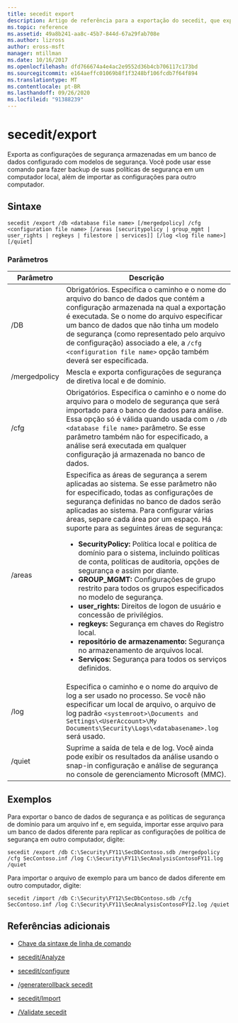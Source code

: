 ```yaml
---
title: secedit export
description: Artigo de referência para a exportação do secedit, que exporta as configurações de segurança armazenadas em um banco de dados configurado com modelos de segurança.
ms.topic: reference
ms.assetid: 49a8b241-aa8c-45b7-844d-67a29fab708e
ms.author: lizross
author: eross-msft
manager: mtillman
ms.date: 10/16/2017
ms.openlocfilehash: dfd766674a4e4ac2e9552d36b4cb706117c173bd
ms.sourcegitcommit: e164aeffc01069b8f1f3248bf106fcdb7f64f894
ms.translationtype: MT
ms.contentlocale: pt-BR
ms.lasthandoff: 09/26/2020
ms.locfileid: "91388239"
---
```

# <a name="secedit-export"></a>secedit/export

Exporta as configurações de segurança armazenadas em um banco de dados configurado com modelos de segurança. Você pode usar esse comando para fazer backup de suas políticas de segurança em um computador local, além de importar as configurações para outro computador.

## <a name="syntax"></a>Sintaxe

```
secedit /export /db <database file name> [/mergedpolicy] /cfg <configuration file name> [/areas [securitypolicy | group_mgmt | user_rights | regkeys | filestore | services]] [/log <log file name>] [/quiet]
```

### <a name="parameters"></a>Parâmetros

| Parâmetro | Descrição |
|--|--|
| /DB | Obrigatórios. Especifica o caminho e o nome do arquivo do banco de dados que contém a configuração armazenada na qual a exportação é executada. Se o nome do arquivo especificar um banco de dados que não tinha um modelo de segurança (como representado pelo arquivo de configuração) associado a ele, a `/cfg <configuration file name>` opção também deverá ser especificada. |
| /mergedpolicy | Mescla e exporta configurações de segurança de diretiva local e de domínio. |
| /cfg | Obrigatórios. Especifica o caminho e o nome do arquivo para o modelo de segurança que será importado para o banco de dados para análise. Essa opção só é válida quando usada com o `/db <database file name>` parâmetro. Se esse parâmetro também não for especificado, a análise será executada em qualquer configuração já armazenada no banco de dados. |
| /areas | Especifica as áreas de segurança a serem aplicadas ao sistema. Se esse parâmetro não for especificado, todas as configurações de segurança definidas no banco de dados serão aplicadas ao sistema. Para configurar várias áreas, separe cada área por um espaço. Há suporte para as seguintes áreas de segurança:<ul><li>**SecurityPolicy:** Política local e política de domínio para o sistema, incluindo políticas de conta, políticas de auditoria, opções de segurança e assim por diante.</li><li>  **GROUP_MGMT:** Configurações de grupo restrito para todos os grupos especificados no modelo de segurança.</li><li>**user_rights:** Direitos de logon de usuário e concessão de privilégios.</li><li>**regkeys:** Segurança em chaves do Registro local.</li><li>**repositório de armazenamento:** Segurança no armazenamento de arquivos local.</li><li>**Serviços:** Segurança para todos os serviços definidos.</li></ul> |
| /log | Especifica o caminho e o nome do arquivo de log a ser usado no processo. Se você não especificar um local de arquivo, o arquivo de log padrão `<systemroot>\Documents and Settings\<UserAccount>\My Documents\Security\Logs\<databasename>.log` será usado. |
| /quiet | Suprime a saída de tela e de log. Você ainda pode exibir os resultados da análise usando o snap-in configuração e análise de segurança no console de gerenciamento Microsoft (MMC). |

## <a name="examples"></a>Exemplos

Para exportar o banco de dados de segurança e as políticas de segurança de domínio para um arquivo inf e, em seguida, importar esse arquivo para um banco de dados diferente para replicar as configurações de política de segurança em outro computador, digite:

```
secedit /export /db C:\Security\FY11\SecDbContoso.sdb /mergedpolicy /cfg SecContoso.inf /log C:\Security\FY11\SecAnalysisContosoFY11.log /quiet
```

Para importar o arquivo de exemplo para um banco de dados diferente em outro computador, digite:

```
secedit /import /db C:\Security\FY12\SecDbContoso.sdb /cfg SecContoso.inf /log C:\Security\FY11\SecAnalysisContosoFY12.log /quiet
```

## <a name="additional-references"></a>Referências adicionais

- [Chave da sintaxe de linha de comando](command-line-syntax-key.md)

- [secedit/Analyze](secedit-analyze.md)

- [secedit/configure](secedit-configure.md)

- [/generaterollback secedit](secedit-generaterollback.md)

- [secedit/Import](secedit-import.md)

- [/Validate secedit](secedit-validate.md)